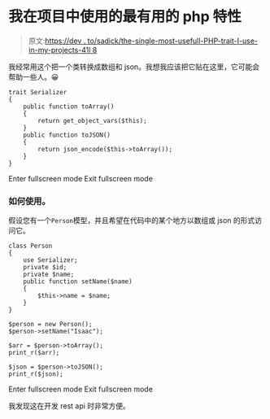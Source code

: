 # 我在项目中使用的最有用的 php 特性

> 原文:[https://dev . to/sadick/the-single-most-usefull-PHP-trait-I-use-in-my-projects-41l 8](https://dev.to/sadick/the-single-most-usefull-php-trait-i-use-in-my-projects-41l8)

我经常用这个把一个类转换成数组和 json。我想我应该把它贴在这里，它可能会帮助一些人。😀

```
trait Serializer
{
    public function toArray()
    {
        return get_object_vars($this);
    }
    public function toJSON()
    {
        return json_encode($this->toArray());
    }
} 
```

Enter fullscreen mode Exit fullscreen mode

### 如何使用。

假设您有一个`Person`模型，并且希望在代码中的某个地方以数组或 json 的形式访问它。

```
class Person
{
    use Serializer;
    private $id;
    private $name;
    public function setName($name)
    {
        $this->name = $name;
    }
}

$person = new Person();
$person->setName("Isaac");

$arr = $person->toArray();
print_r($arr);

$json = $person->toJSON();
print_r($json); 
```

Enter fullscreen mode Exit fullscreen mode

我发现这在开发 rest api 时非常方便。